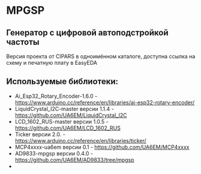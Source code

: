 # MPGSP

## Генератор с цифровой автоподстройкой частоты
Версия проекта от CIPARS в одноимённом каталоге, доступна ссылка на схему
и печатную плату в EasyEDA
##  Используемые библиотеки:
 *  Ai_Esp32_Rotary_Encoder-1.6.0         - https://www.arduino.cc/reference/en/libraries/ai-esp32-rotary-encoder/
 *  LiquidCrystal_I2C-master версии 1.1.4 - https://github.com/UA6EM/LiquidCrystal_I2C
 *  LCD_1602_RUS-master версии 1.0.5      - https://github.com/UA6EM/LCD_1602_RUS
 *  Ticker версии 2.0.                    - https://www.arduino.cc/reference/en/libraries/ticker/
 *  MCP4xxxx-ua6em версии 0.1             - https://github.com/UA6EM/MCP4xxxx
 *  AD9833-mpgsp версии 0.4.0             - https://github.com/UA6EM/AD9833/tree/mpgsp
 *
